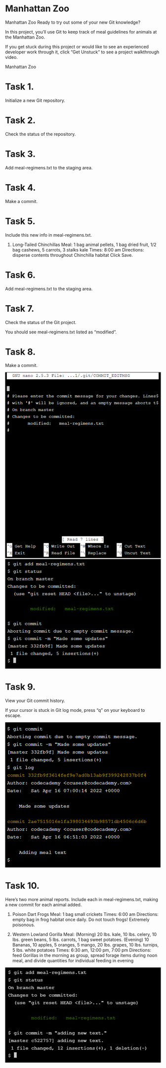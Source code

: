 # Manhattan Zoo
Manhattan Zoo
Ready to try out some of your new Git knowledge?

In this project, you’ll use Git to keep track of meal guidelines for animals at the Manhattan Zoo.

If you get stuck during this project or would like to see an experienced developer work through it, click “Get Unstuck“ to see a project walkthrough video.

Manhattan Zoo
# Task 1.
Initialize a new Git repository.

# Task 2.
Check the status of the repository.

# Task 3.
Add meal-regimens.txt to the staging area.

# Task 4.
Make a commit.

# Task 5.
Include this new info in meal-regimens.txt.

1. Long-Tailed Chinchillas
Meal: 1 bag animal pellets, 1 bag dried fruit, 1/2 bag cashews, 5 carrots, 3 stalks kale
Times: 8:00 am
Directions: disperse contents throughout Chinchilla habitat
Click Save.

# Task 6.
Add meal-regimens.txt to the staging area.

# Task 7.
Check the status of the Git project.

You should see meal-regimens.txt listed as “modified”.

# Task 8.
Make a commit.

<img src="Commit.png">
<img src="Commit_Changes.png">

# Task 9.
View your Git commit history.

If your cursor is stuck in Git log mode, press “q” on your keyboard to escape.

<img src="git_log.png">

# Task 10.
Here’s two more animal reports. Include each in meal-regimens.txt, making a new commit for each animal added.

1. Poison Dart Frogs
Meal: 1 bag small crickets
Times: 6:00 am
Directions: empty bag in frog habitat once daily. Do not touch frogs! Extremely poisonous.
 
5. Western Lowland Gorilla
Meal: (Morning) 20 lbs. kale, 10 lbs. celery, 10 lbs. green beans, 5 lbs. carrots, 1 bag sweet potatoes. (Evening) 10 Bananas, 10 apples, 5 oranges, 5 mango, 20 lbs. grapes, 10 lbs. turnips, 5 lbs. white potatoes
Times: 6:30 am, 12:00 pm, 7:00 pm
Directions: feed Gorillas in the morning as group, spread forage items during noon meal, and divide quantities for individual feeding in evening

<img src="git_additional_commit.png">